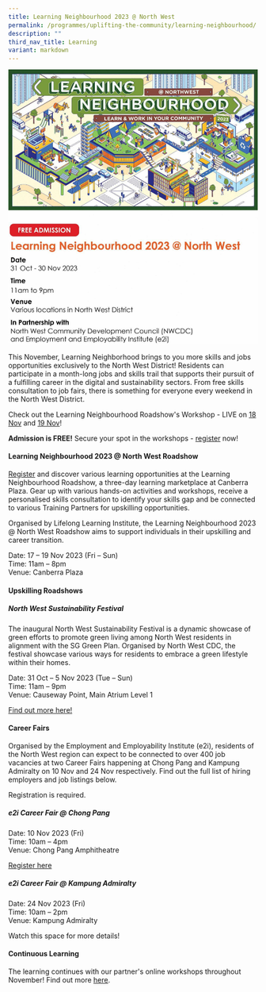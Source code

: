 ```yaml
---
title: Learning Neighbourhood 2023 @ North West
permalink: /programmes/uplifting-the-community/learning-neighbourhood/
description: ""
third_nav_title: Learning
variant: markdown
---
```

![](/images/learning%20neighbourhood-02.jpg)
     
This November, Learning Neighborhood brings to you more skills and jobs opportunities exclusively to the North West District! Residents can participate in a month-long jobs and skills trail that supports their pursuit of a fulfilling career in the digital and sustainability sectors. From free skills consultation to job fairs, there is something for everyone every weekend in the North West District.

Check out the Learning Neighbourhood Roadshow's Workshop - LIVE on [18 Nov](/files/18%20nov.pdf) and [19 Nov](/files/19%20nov.pdf)!

**Admission is FREE!** Secure your spot in the workshops - [register](https://lli-ln2023workshops.online-registration.sg/) now!

#### **Learning Neighbourhood 2023 @ North West Roadshow**

[Register](https://lli-ln2023workshops.online-registration.sg/) and discover various learning opportunities at the Learning Neighbourhood Roadshow, a three-day learning marketplace at Canberra Plaza. Gear up with various hands-on activities and workshops, receive a personalised skills consultation to identify your skills gap and be connected to various Training Partners for upskilling opportunities.

Organised by Lifelong Learning Institute, the Learning Neighbourhood 2023 @ North West Roadshow aims to support individuals in their upskilling and career transition.

Date: 17 – 19 Nov 2023 (Fri – Sun)  
Time: 11am – 8pm  
Venue: Canberra Plaza

#### **Upskilling Roadshows**
##### North West Sustainability Festival
The inaugural North West Sustainability Festival is a dynamic showcase of green efforts to promote green living among North West residents in alignment with the SG Green Plan. Organised by North West CDC, the festival showcase various ways for residents to embrace a green lifestyle within their homes.

Date: 31 Oct – 5 Nov 2023 (Tue – Sun)  
Time: 11am – 9pm  
Venue: Causeway Point, Main Atrium Level 1

[Find out more here!](https://northwest.cdc.gov.sg/programmes/advocating-green-living/north-west-sustainability-festival/)

#### **Career Fairs**
Organised by the Employment and Employability Institute (e2i), residents of the North West region can expect to be connected to over 400 job vacancies at two Career Fairs happening at Chong Pang and Kampung Admiralty on 10 Nov and 24 Nov respectively. Find out the full list of hiring employers and job listings below.

Registration is required.  

##### e2i Career Fair @ Chong Pang
Date: 10 Nov 2023 (Fri)  
Time: 10am – 4pm  
Venue: Chong Pang Amphitheatre

[Register here](https://www.e2i.com.sg/events/e2i-career-fair-chong-pang)

##### e2i Career Fair @ Kampung Admiralty
Date: 24 Nov 2023 (Fri)  
Time: 10am – 2pm  
Venue: Kampung Admiralty

Watch this space for more details!

#### **Continuous Learning**
The learning continues with our partner's online workshops throughout November! Find out more [here](https://safe.menlosecurity.com/https://www.lli.sg/events/learning-neighbourhood-2023-@-north-west).